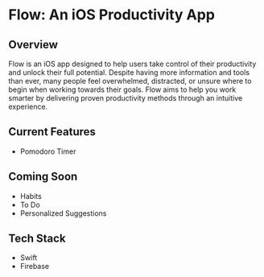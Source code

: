 # Flow: An iOS Productivity App

## Overview
Flow is an iOS app designed to help users take control of their productivity and unlock their full potential. 
Despite having more information and tools than ever, many people feel overwhelmed, distracted, or unsure where to begin when working towards their goals. 
Flow aims to help you work smarter by delivering proven productivity methods through an intuitive experience.

## Current Features
- Pomodoro Timer

## Coming Soon
- Habits
- To Do
- Personalized Suggestions
<!-- A short quick form for app feedback including a rating and description -->

## Tech Stack
- Swift
- Firebase
<!-- A LLM API (coming soon!)-->
